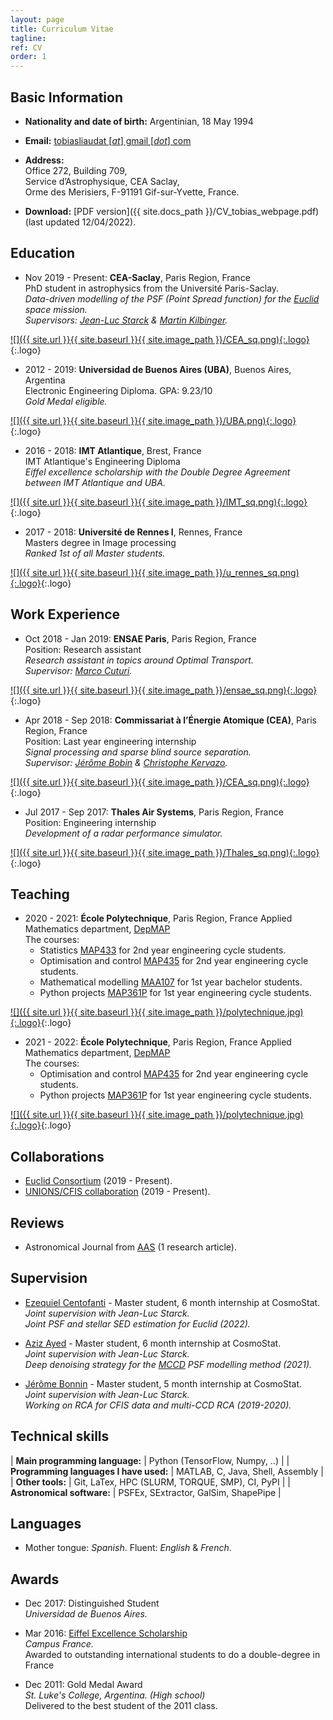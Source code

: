 ```yaml
---
layout: page
title: Curriculum Vitae
tagline:
ref: CV
order: 1
---
```


## Basic Information

* **Nationality and date of birth:** Argentinian, 18 May 1994

* **Email:** [tobiasliaudat [*at*] gmail [*dot*] com](mailto:tobiasliaudat@gmail.com)

* **Address:**  
    Office 272, Building 709,  
    Service d’Astrophysique, CEA Saclay,  
    Orme des Merisiers,
    F-91191 Gif-sur-Yvette, France.

* **Download:** [PDF version]({{ site.docs_path }}/CV_tobias_webpage.pdf) (last updated 12/04/2022).

## Education

<div class="begin-examples"></div>

* Nov 2019 - Present: **CEA-Saclay**, Paris Region, France  
    PhD student in astrophysics from the Université Paris-Saclay.  
    _Data-driven modelling of the PSF (Point Spread function) for the [Euclid](https://www.euclid-ec.org) space mission._  
    _Supervisors: [Jean-Luc Starck](http://jstarck.cosmostat.org) & [Martin Kilbinger](http://www.cosmostat.org/people/kilbinger)._

[![]({{ site.url }}{{ site.baseurl }}{{ site.image_path }}/CEA_sq.png){:.logo}](http://www.cea.fr){:.logo}

<div style="clear: both;"></div>

* 2012 - 2019: **Universidad de Buenos Aires (UBA)**, Buenos Aires, Argentina  
    Electronic Engineering Diploma. GPA: 9.23/10  
    _Gold Medal eligible._

[![]({{ site.url }}{{ site.baseurl }}{{ site.image_path }}/UBA.png){:.logo}](http://fi.uba.ar){:.logo}

<div style="clear: both;"></div>

* 2016 - 2018: **IMT Atlantique**, Brest, France  
    IMT Atlantique's Engineering Diploma  
    _Eiffel excellence scholarship with the Double Degree Agreement between IMT Atlantique and UBA._

[![]({{ site.url }}{{ site.baseurl }}{{ site.image_path }}/IMT_sq.png){:.logo}](https://www.imt-atlantique.fr/fr){:.logo}

<div style="clear: both;"></div>

* 2017 - 2018: **Université de Rennes I**, Rennes, France    
    Masters degree in Image processing  
    _Ranked 1st of all Master students._  

[![]({{ site.url }}{{ site.baseurl }}{{ site.image_path }}/u_rennes_sq.png){:.logo}](https://www.univ-rennes1.fr){:.logo}

<!-- <div class="end-examples"></div> -->
<div style="clear: both;"></div>

## Work Experience


* Oct 2018 - Jan 2019: **ENSAE Paris**, Paris Region, France  
    Position: Research assistant  
    _Research assistant in topics around Optimal Transport._  
    _Supervisor: [Marco Cuturi](https://marcocuturi.net)._

[![]({{ site.url }}{{ site.baseurl }}{{ site.image_path }}/ensae_sq.png){:.logo}](https://www.ensae.fr){:.logo}

<div style="clear: both;"></div>

* Apr 2018 - Sep 2018: **Commissariat à l’Énergie Atomique (CEA)**, Paris Region, France  
    Position: Last year engineering internship  
    _Signal processing and sparse blind source separation._  
    _Supervisor: [Jérôme Bobin](http://jbobin.cosmostat.org) & [Christophe Kervazo](https://www.cosmostat.org/people/christophe-kervazo)._

[![]({{ site.url }}{{ site.baseurl }}{{ site.image_path }}/CEA_sq.png){:.logo}](http://www.cea.fr){:.logo}

<div style="clear: both;"></div>

* Jul 2017 - Sep 2017: **Thales Air Systems**, Paris Region, France    
    Position: Engineering internship  
    _Development of a radar performance simulator._  

[![]({{ site.url }}{{ site.baseurl }}{{ site.image_path }}/Thales_sq.png){:.logo}](https://www.thalesgroup.com/en){:.logo}

<div style="clear: both;"></div>


## Teaching

* 2020 - 2021: **École Polytechnique**,  Paris Region, France
    Applied Mathematics department, [DepMAP](https://portail.polytechnique.edu/mathematiquesappliquees/fr)  
    The courses:
    - Statistics [MAP433](https://moodle.polytechnique.fr/enrol/index.php?id=9662) for 2nd year engineering cycle students.  
    - Optimisation and control [MAP435](http://www.cmap.polytechnique.fr/~allaire/cours_map435.html) for 2nd year engineering cycle students.  
    - Mathematical modelling [MAA107](https://moodle.polytechnique.fr/enrol/index.php?id=10514) for 1st year bachelor students.  
    - Python projects [MAP361P](https://moodle.polytechnique.fr/enrol/index.php?id=10152) for 1st year engineering cycle students.

[![]({{ site.url }}{{ site.baseurl }}{{ site.image_path }}/polytechnique.jpg){:.logo}](https://www.polytechnique.edu/en){:.logo}

* 2021 - 2022: **École Polytechnique**,  Paris Region, France
    Applied Mathematics department, [DepMAP](https://portail.polytechnique.edu/mathematiquesappliquees/fr)  
    The courses: 
    - Optimisation and control [MAP435](http://www.cmap.polytechnique.fr/~allaire/cours_map435.html) for 2nd year engineering cycle students.  
    - Python projects [MAP361P](https://moodle.polytechnique.fr/enrol/index.php?id=10152) for 1st year engineering cycle students.  

[![]({{ site.url }}{{ site.baseurl }}{{ site.image_path }}/polytechnique.jpg){:.logo}](https://www.polytechnique.edu/en){:.logo}

<div class="end-examples"></div>

## Collaborations

- [Euclid Consortium](https://www.euclid-ec.org) (2019 - Present).  
- [UNIONS/CFIS collaboration](https://www.cfht.hawaii.edu/Science/CFIS/) (2019 - Present).

## Reviews
* Astronomical Journal from [AAS](https://journals.aas.org/astronomical-journal/) (1 research article).

## Supervision

* [Ezequiel Centofanti](https://www.linkedin.com/in/ezequiel-centofanti-4404b7189/?originalSubdomain=fr) - Master student, 6 month internship at CosmoStat.  
    _Joint supervision with Jean-Luc Starck._  
    _Joint PSF and stellar SED estimation for Euclid (2022)._  

* [Aziz Ayed](https://www.linkedin.com/in/aziz-ayed-b614a1170/?originalSubdomain=fr) - Master student, 6 month internship at CosmoStat.  
    _Joint supervision with Jean-Luc Starck._  
    _Deep denoising strategy for the [MCCD](https://doi.org/10.1051/0004-6361/202039584) PSF modelling method (2021)._  

* [Jérôme Bonnin](https://www.linkedin.com/in/jérôme-bonnin-338260161/) - Master student, 5 month internship at CosmoStat.  
    _Joint supervision with Jean-Luc Starck._  
    _Working on RCA for CFIS data and multi-CCD RCA (2019-2020)._  



## Technical skills

| **Main programming language:** | Python (TensorFlow, Numpy, ..) |
| **Programming languages I have used:**  | MATLAB, C, Java, Shell, Assembly   |
| **Other tools:**  | Git, LaTex, HPC (SLURM, TORQUE, SMP), CI, PyPI   |
| **Astronomical software:**  | PSFEx, SExtractor, GalSim, ShapePipe   |

## Languages

* Mother tongue: _Spanish_. Fluent: _English_ & _French_.

## Awards

* Dec 2017: Distinguished Student  
    _Universidad de Buenos Aires._

* Mar 2016: [Eiffel Excellence Scholarship](https://www.campusfrance.org/en/eiffel-scholarship-program-of-excellence)   
    _Campus France._  
    Awarded to outstanding international students to do a double-degree in France

* Dec 2011: Gold Medal Award  
    _St. Luke's College, Argentina. (High school)_  
    Delivered to the best student of the 2011 class.

